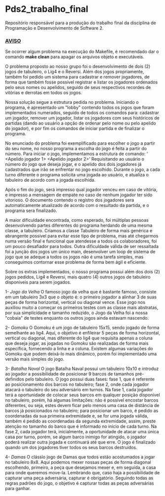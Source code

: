 # Pds2_trabalho_final
Repositório responsável para a produção do trabalho final da disciplina de Programação e Desenvolvimento de Software 2.

### <ins>AVISO</ins>
Se ocorrer algum problema na execução do Makefile, é recomendado dar o comando **make clean** para apagar os arquivos objeto e executáveis.

O problema proposto ao nosso grupo foi o desenvolvimento de dois (2) jogos de tabuleiro, o Lig4 e o Reversi. Além dos jogos propriamente, também foi pedido um sistema para cadastrar e remover jogadores, de forma que também 
fosse
possível registrar e listar os jogadores ordenados pelo seus nomes ou apelidos, seguido de seus respectivos recordes de vitórias e derrotas em todos os jogos. 

Nossa solução segue a estrutura pedida no problema. Iniciando o programa, é apresentado um "lobby" contendo todos os jogos que foram implementados numerados, seguido de todos os comandos para: cadastrar um jogador, remover 
um jogador, listar os jogadores com seus históricos de partidas (dando ao usuário a opção de ordenar pelo nome ou pelo apelido do jogador), e por fim os comandos de iniciar partida e de finalizar o programa. 

No enunciado do problema foi exemplificado para escolher o jogo a partir do seu nome, no nosso programa a escolha do jogo é feita a partir do número. Para iniciar o jogo, implementamos a estrutura de comando: 
'<Numero do Jogo> <Apelido jogador 1> <Apelido jogador 2>' 
Requisitando ao usuário o número do jogo que deseja jogar, e o apelido dos dois jogadores já cadastrados que irão se enfrentar no jogo escolhido. Durante o jogo, a cada turno diferente o programa solicita uma jogada ao 
usuário, e atualiza o tabuleiro de acordo com a jogada escolhida.

Após o fim do jogo, será impresso qual jogador venceu em caso de vitória, e impresso a mensagem de empate no caso de nenhum jogador ter sido vitorioso. O documento contendo o registro dos jogadores sera automaticamente 
atualizado de acordo com o resultado da partida, e o programa sera finalizado.

A maior dificuldade encontrada, como esperado, foi múltiplas pessoas desenvolvendo partes diferentes do programa herdando de uma mesma classe, a tabuleiro. Criamos a classe Tabuleiro de forma mais genérica e abrangente 
possível para evitar esse tipo de problema, mas até chegarmos numa versão final e funcional que atendesse a todos os colaboradores, foi um pouco desafiador para todos. Outra dificuldade válida de ser ressaltada foi a junção 
dos jogos um único main, desenvolver um loop de sistema de jogo que se adeque a todos os jogos não é uma tarefa simples, mas conseguimos contornar esse problema de forma bem ágil e eficiente.

Sobre os extras implementados, o nosso programa possui além dos dois (2) jogos pedidos, Lig4 e Reversi, mais quatro (4) outros jogos de tabuleiro disponíveis para serem jogados. 

1- *Jogo da Velha* O famoso jogo da velha que é bastante famoso, consiste em um tabuleiro 3x3 que o objeto é: o primeiro jogador a alinhar 3 de suas peças de forma horizontal, vertical ou diagonal vence. Esse jogo nos 
auxiliou muito a começar os primeiros testes com as classe mais abstratas, por sua simplicidade e tamanho reduzido, o Jogo da Velha foi a nossa "cobaia" de testes enquanto os outros jogos ainda estavam nascendo.

2- *Gomoku* O Gomoku é um jogo de tabuleiro 15x15, sendo jogado de forma semelhante ao lig4. Aqui, o objetivo é enfileirar 5 peças de forma horizontal, vertical ou diagonal, mas diferente do lig4 que requisita apenas a 
coluna que deseja jogar, as jogadas no Gomoku são realizadas de forma mais específica, fornecendo a linha e a coluna. Existem algumas variações do Gomoku que podem deixá-lo mais dinâmico, porém foi implementado uma versão 
mais simples do jogo. 

3- *Batalha Naval* O jogo Batalha Naval possui um tabuleiro 10x10 e introduz ao jogador a possibilidade de posicionar 9 barcos de tamanhos pré-definidos pelo tabuleiro. O jogo possui duas fases: fase 1, que é referente ao posicionamento dos barcos no tabuleiro; fase 2, onde cada jogador atacará o tabuleiro do seu adversário em turnos. Na fase 1, cada jogador terá a oportunidade de colocar seus barcos em qualquer posição disponível no tabuleiro, porém, há algumas limitações: não é possível encostar barcos diferentes, ou seja, estes devem ficar pelo menos uma casa de distância de barcos já posicionados no tabuleiro; para posicionar um barco, é pedido as coordenadas da sua primeira extremidade e, se for uma jogada válida, também é pedido as coordenadas da segunda extremidade, assim, preste atenção no tamanho do barco que é informado no início de cada turno. Na fase 2, cada jogador terá, inicialmente, a oportunidade de atacar uma única casa por turno, porém, se algum barco inimigo for atingido, o jogador poderá realizar outra jogada e continuará até que erre. O jogo é finalizado quando um dos jogadores tiver todos os seus barcos destruídos.

4- *Damas* O clássio jogo de Damas que todos estão acostumados a jogar no tabuleiro 8x8. Aqui podemos mexer nossas peças de forma diagonal escolhendo, primeiro, a peça que desejamos mexer e, em seguida, a casa para onde queremos move-la. Lembrando que, caso haja a possibilidade de capturar uma peça adversária, capturar é obrigatório. Seguindo todas as regras padrões do jogo, o objetivo é capturar todas as peças adversárias para ganhar.
